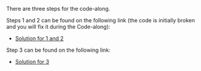 There are three steps for the code-along.

Steps 1 and 2 can be found on the following link (the code is initially broken and you will fix it during the Code-along): 
- [Solution for 1 and 2](https://openprocessing.org/sketch/1592830) 

Step 3 can be found on the following link:
- [Solution for 3](https://www.codiva.io/p/d96f5e4b-5a43-492f-8dca-1337fd46f535)
